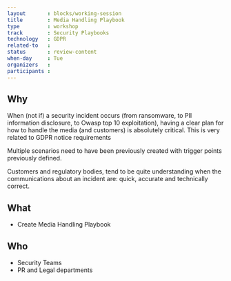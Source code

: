 ```yaml
---
layout       : blocks/working-session
title        : Media Handling Playbook
type         : workshop
track        : Security Playbooks
technology   : GDPR
related-to   :
status       : review-content
when-day     : Tue
organizers   :
participants :
---
```


## Why

When (not if) a security incident occurs (from ransomware, to PII information disclosure, to Owasp top 10 exploitation), having a
  clear plan for how to handle the media (and customers) is absolutely critical. This is very related to GDPR notice requirements

Multiple scenarios need to have been previously created with trigger points previously defined.

Customers and regulatory bodies, tend to be quite understanding when the communications about an incident are: quick, accurate and
  technically correct.

## What

 - Create Media Handling Playbook

## Who

 - Security Teams
 - PR and Legal departments